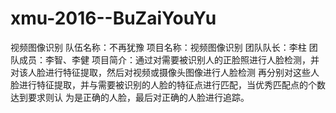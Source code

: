 # xmu-2016--BuZaiYouYu
视频图像识别 
队伍名称：不再犹豫 
项目名称：视频图像识别 
团队队长：李柱 
团队成员：李智、李健 
项目简介：通过对需要被识别人的正脸照进行人脸检测，并对该人脸进行特征提取，然后对视频或摄像头图像进行人脸检测
          再分别对这些人脸进行特征提取，并与需要被识别的人脸的特征点进行匹配，当优秀匹配点的个数达到要求则认
          为是正确的人脸，最后对正确的人脸进行追踪。
